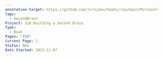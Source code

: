 ```yaml
---
annotation-target: https://github.com/lcrojano/books/raw/main/Personal%20Development/the-para-method-simplify-organise-and-master-your-digital-life.pdf
tags:
  - SecondBrain
Project: 120 Building a Second Brain
Type:
  - Book
Pages: "154"
Current Page: 1
Status: New
Date Started: 2023-11-07
---
```

